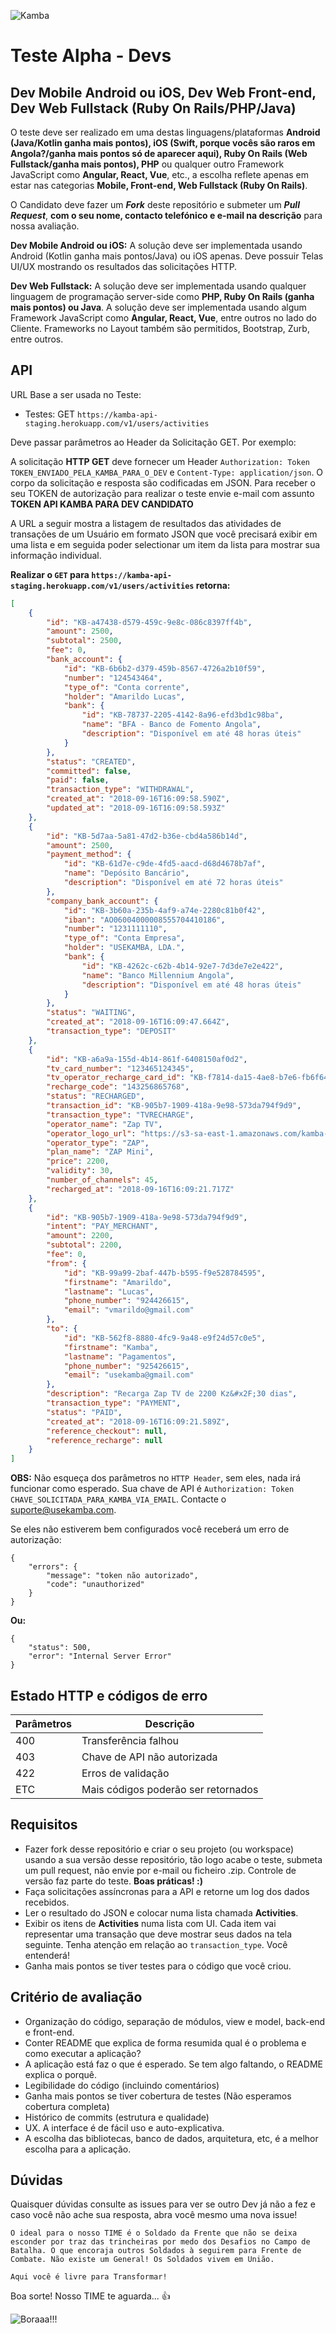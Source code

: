 ![Kamba](app-logo.png)

# Teste Alpha - Devs 

## Dev Mobile Android ou iOS, Dev Web Front-end, Dev Web Fullstack (Ruby On Rails/PHP/Java)
O teste deve ser realizado em uma destas linguagens/plataformas **Android (Java/Kotlin ganha mais pontos), iOS (Swift, porque vocês são raros em Angola?/ganha mais pontos só de aparecer aqui), Ruby On Rails (Web Fullstack/ganha mais pontos), PHP** ou qualquer outro Framework JavaScript como **Angular, React, Vue**, etc., a escolha reflete apenas em estar nas categorias **Mobile, Front-end, Web Fullstack (Ruby On Rails)**.

O Candidato deve fazer um ***Fork*** deste repositório e submeter um ***Pull Request***, **com o seu nome, contacto telefónico e e-mail na descrição** para nossa avaliação.

**Dev Mobile Android ou iOS:** A solução deve ser implementada usando Android (Kotlin ganha mais pontos/Java) ou iOS apenas. Deve possuir Telas UI/UX mostrando os resultados das solicitações HTTP.

**Dev Web Fullstack:** A solução deve ser implementada usando qualquer linguagem de programação server-side como **PHP, Ruby On Rails (ganha mais pontos) ou Java**. A solução deve ser implementada usando algum Framework JavaScript como **Angular, React, Vue**, entre outros no lado do Cliente. Frameworks no Layout também são permitidos, Bootstrap, Zurb, entre outros.

## API

URL Base a ser usada no Teste:
- Testes: GET `https://kamba-api-staging.herokuapp.com/v1/users/activities`

Deve passar parâmetros ao Header da Solicitação GET. Por exemplo:

A solicitação **HTTP GET** deve fornecer um Header `Authorization: Token TOKEN_ENVIADO_PELA_KAMBA_PARA_O_DEV` e `Content-Type: application/json`. O corpo da solicitação e resposta são codificadas em JSON. Para receber o seu TOKEN de autorização para realizar o teste envie e-mail com assunto **TOKEN API KAMBA PARA DEV CANDIDATO**

A URL a seguir mostra a listagem de resultados das atividades de transações de um Usuário em formato JSON que você precisará exibir em uma lista e em seguida poder selectionar um item da lista para mostrar sua informação individual.

**Realizar o `GET` para `https://kamba-api-staging.herokuapp.com/v1/users/activities` retorna:**
```json
[
    {
        "id": "KB-a47438-d579-459c-9e8c-086c8397ff4b",
        "amount": 2500,
        "subtotal": 2500,
        "fee": 0,
        "bank_account": {
            "id": "KB-6b6b2-d379-459b-8567-4726a2b10f59",
            "number": "124543464",
            "type_of": "Conta corrente",
            "holder": "Amarildo Lucas",
            "bank": {
                "id": "KB-78737-2205-4142-8a96-efd3bd1c98ba",
                "name": "BFA - Banco de Fomento Angola",
                "description": "Disponível em até 48 horas úteis"
            }
        },
        "status": "CREATED",
        "committed": false,
        "paid": false,
        "transaction_type": "WITHDRAWAL",
        "created_at": "2018-09-16T16:09:58.590Z",
        "updated_at": "2018-09-16T16:09:58.593Z"
    },
    {
        "id": "KB-5d7aa-5a81-47d2-b36e-cbd4a586b14d",
        "amount": 2500,
        "payment_method": {
            "id": "KB-61d7e-c9de-4fd5-aacd-d68d4678b7af",
            "name": "Depósito Bancário",
            "description": "Disponível em até 72 horas úteis"
        },
        "company_bank_account": {
            "id": "KB-3b60a-235b-4af9-a74e-2280c81b0f42",
            "iban": "AO06004000008555704410186",
            "number": "1231111110",
            "type_of": "Conta Empresa",
            "holder": "USEKAMBA, LDA.",
            "bank": {
                "id": "KB-4262c-c62b-4b14-92e7-7d3de7e2e422",
                "name": "Banco Millennium Angola",
                "description": "Disponível em até 48 horas úteis"
            }
        },
        "status": "WAITING",
        "created_at": "2018-09-16T16:09:47.664Z",
        "transaction_type": "DEPOSIT"
    },
    {
        "id": "KB-a6a9a-155d-4b14-861f-6408150af0d2",
        "tv_card_number": "123465124345",
        "tv_operator_recharge_card_id": "KB-f7814-da15-4ae8-b7e6-fb6f6476ff4e",
        "recharge_code": "143256865768",
        "status": "RECHARGED",
        "transaction_id": "KB-905b7-1909-418a-9e98-573da794f9d9",
        "transaction_type": "TVRECHARGE",
        "operator_name": "Zap TV",
        "operator_logo_url": "https://s3-sa-east-1.amazonaws.com/kamba-images/tv-recharge-operators/ZapLogo.png",
        "operator_type": "ZAP",
        "plan_name": "ZAP Mini",
        "price": 2200,
        "validity": 30,
        "number_of_channels": 45,
        "recharged_at": "2018-09-16T16:09:21.717Z"
    },
    {
        "id": "KB-905b7-1909-418a-9e98-573da794f9d9",
        "intent": "PAY_MERCHANT",
        "amount": 2200,
        "subtotal": 2200,
        "fee": 0,
        "from": {
            "id": "KB-99a99-2baf-447b-b595-f9e528784595",
            "firstname": "Amarildo",
            "lastname": "Lucas",
            "phone_number": "924426615",
            "email": "vmarildo@gmail.com"
        },
        "to": {
            "id": "KB-562f8-8880-4fc9-9a48-e9f24d57c0e5",
            "firstname": "Kamba",
            "lastname": "Pagamentos",
            "phone_number": "925426615",
            "email": "usekamba@gmail.com"
        },
        "description": "Recarga Zap TV de 2200 Kz&#x2F;30 dias",
        "transaction_type": "PAYMENT",
        "status": "PAID",
        "created_at": "2018-09-16T16:09:21.589Z",
        "reference_checkout": null,
        "reference_recharge": null
    }
]
```

**OBS:** Não esqueça dos parâmetros no `HTTP Header`, sem eles, nada irá funcionar como esperado. Sua chave de API é `Authorization: Token CHAVE_SOLICITADA_PARA_KAMBA_VIA_EMAIL`. Contacte o suporte@usekamba.com.

Se eles não estiverem bem configurados você receberá um erro de autorização:
```
{
    "errors": {
        "message": "token não autorizado",
        "code": "unauthorized"
    }
}
```

**Ou:**
```
{
    "status": 500,
    "error": "Internal Server Error"
}
```

## Estado HTTP e códigos de erro
Parâmetros | Descrição
--------- | -----------
400 | Transferência falhou
403 | Chave de API não autorizada
422 | Erros de validação
ETC | Mais códigos poderão ser retornados

## Requisitos
- Fazer fork desse repositório e criar o seu projeto (ou workspace) usando a sua versão desse repositório, tão logo acabe o teste, submeta um pull request, não envie por e-mail ou ficheiro .zip. Controle de versão faz parte do teste. **Boas práticas! :)**
- Faça solicitações assíncronas para a API e retorne um log dos dados recebidos.
- Ler o resultado do JSON e colocar numa lista chamada **Activities**.
- Exibir os itens de **Activities** numa lista com UI. Cada item vai representar uma transação que deve mostrar seus dados na tela seguinte. Tenha atenção em relação ao `transaction_type`. Você entenderá!
- Ganha mais pontos se tiver testes para o código que você criou.


## Critério de avaliação
- Organização do código, separação de módulos, view e model, back-end e front-end.
- Conter README que explica de forma resumida qual é o problema e como executar a aplicação?
- A aplicação está faz o que é esperado. Se tem algo faltando, o README explica o porquê.
- Legibilidade do código (incluindo comentários)
- Ganha mais pontos se tiver cobertura de testes (Não esperamos cobertura completa)
- Histórico de commits (estrutura e qualidade)
- UX. A interface é de fácil uso e auto-explicativa. 
- A escolha das bibliotecas, banco de dados, arquitetura, etc, é a melhor escolha para a aplicação.

## Dúvidas
Quaisquer dúvidas consulte as issues para ver se outro Dev já não a fez e caso você não ache sua resposta, abra você mesmo uma nova issue!

```
O ideal para o nosso TIME é o Soldado da Frente que não se deixa esconder por traz das trincheiras por medo dos Desafios no Campo de Batalha. O que encoraja outros Soldados à seguirem para Frente de Combate. Não existe um General! Os Soldados vivem em União.

Aqui você é livre para Transformar!
```

Boa sorte! Nosso TIME te aguarda... 👍


![Boraaa!!!](https://media.giphy.com/media/ZVik7pBtu9dNS/giphy.gif)
